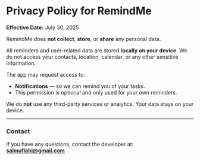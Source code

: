 # Privacy Policy for RemindMe

**Effective Date:** July 30, 2025

RemindMe does **not collect**, **store**, or **share** any personal data.

All reminders and user-related data are stored **locally on your device**. We do not access your contacts, location, calendar, or any other sensitive information.

The app may request access to:
- **Notifications** — so we can remind you of your tasks.
- This permission is optional and only used for your own reminders.

We do **not** use any third-party services or analytics. Your data stays on your device.

---

### Contact
If you have any questions, contact the developer at:  
**salmuflahi@gmail.com**
